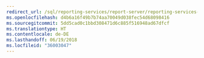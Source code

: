```yaml
---
redirect_url: /sql/reporting-services/report-server/reporting-services-report-server-native-mode?view=sql-server-2014
ms.openlocfilehash: d4b6a16f49b7b74aa70049d038fec54d68098416
ms.sourcegitcommit: 5dd5cad0c1bbd308471d6c885f516948ad67dfcf
ms.translationtype: HT
ms.contentlocale: de-DE
ms.lasthandoff: 06/19/2018
ms.locfileid: "36003047"
---
```

